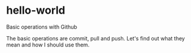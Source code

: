 # hello-world
Basic operations with Github

The basic operations are commit, pull and push. Let's find out what they mean and how I should use them.
